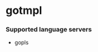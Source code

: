 <!--- THIS DOCUMENT IS AUTOMATICALLY GENERATED, DON'T EDIT IT -->
# gotmpl

### Supported language servers

- gopls
